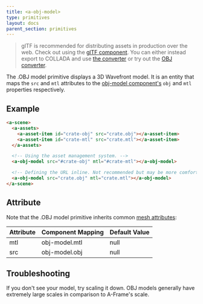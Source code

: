 ```yaml
---
title: <a-obj-model>
type: primitives
layout: docs
parent_section: primitives
---
```


> glTF is recommended for distributing assets in production over the web. Check out using the [glTF component](https://github.com/xirvr/aframe-gltf). You can either instead export to COLLADA and use [the converter](https://cesiumjs.org/convertmodel.html) or try out the [OBJ converter](https://github.com/AnalyticalGraphicsInc/OBJ2GLTF).

The .OBJ model primitive displays a 3D Wavefront model. It is an entity that maps the `src` and `mtl` attributes to the [obj-model component's][objcomponent] `obj` and `mtl` properties respectively.

## Example

```html
<a-scene>
  <a-assets>
    <a-asset-item id="crate-obj" src="crate.obj"></a-asset-item>
    <a-asset-item id="crate-mtl" src="crate.mtl"></a-asset-item>
  </a-assets>

  <!-- Using the asset management system. -->
  <a-obj-model src="#crate-obj" mtl="#crate-mtl"></a-obj-model>

  <!-- Defining the URL inline. Not recommended but may be more comfortable. -->
  <a-obj-model src="crate.obj" mtl="crate.mtl"></a-obj-model>
</a-scene>
```

## Attribute

Note that the .OBJ model primitive inherits common [mesh attributes][mesh]:

| Attribute | Component Mapping | Default Value |
|-----------|-------------------|---------------|
| mtl       | obj-model.mtl     | null          |
| src       | obj-model.obj     | null          |

## Troubleshooting

If you don't see your model, try scaling it down. OBJ models generally have extremely large scales in comparison to A-Frame's scale.

[mesh]: ./mesh-attributes.md
[objcomponent]: ../components/obj-model.md
